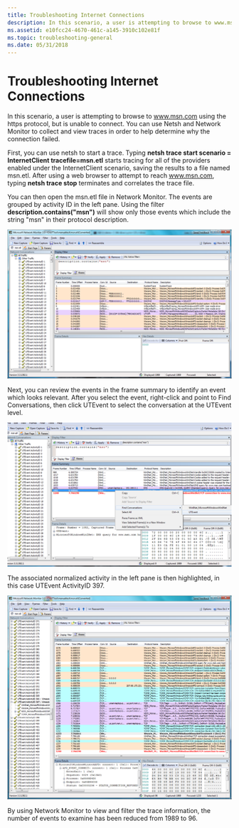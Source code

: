 ```yaml
---
title: Troubleshooting Internet Connections
description: In this scenario, a user is attempting to browse to www.msn.com using the https protocol, but is unable to connect. You can use Netsh and Network Monitor to collect and view traces in order to help determine why the connection failed.
ms.assetid: e10fcc24-4670-461c-a145-3910c102e81f
ms.topic: troubleshooting-general
ms.date: 05/31/2018
---
```


# Troubleshooting Internet Connections

In this scenario, a user is attempting to browse to www.msn.com using the https protocol, but is unable to connect. You can use Netsh and Network Monitor to collect and view traces in order to help determine why the connection failed.

First, you can use netsh to start a trace. Typing **netsh trace start scenario = InternetClient tracefile=msn.etl** starts tracing for all of the providers enabled under the InternetClient scenario, saving the results to a file named msn.etl. After using a web browser to attempt to reach www.msn.com, typing **netsh trace stop** terminates and correlates the trace file.

You can then open the msn.etl file in Network Monitor. The events are grouped by activity ID in the left pane. Using the filter **description.contains("msn")** will show only those events which include the string "msn" in their protocol description.

![troubleshooting internet connections using network monitor (1)](images/internetclient1.png)

Next, you can review the events in the frame summary to identify an event which looks relevant. After you select the event, right-click and point to Find Conversations, then click UTEvent to select the conversation at the UTEvent level.

![troubleshooting internet connections using network monitor (2)](images/internetclient2.png)

The associated normalized activity in the left pane is then highlighted, in this case UTEvent ActivityID 397.

![troubleshooting internet connections using network monitor (3)](images/internetclient3.png)

By using Network Monitor to view and filter the trace information, the number of events to examine has been reduced from 1989 to 96.

 

 





